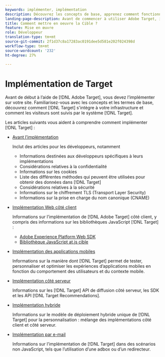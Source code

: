 ```yaml
---
keywords: implémenter, implémentation
description: Découvrez les concepts de base, apprenez comment fonctionne Target et comment il s’intègre à votre infrastructure et comprenez la manière dont les visiteurs sont suivis.
landing-page-description: Avant de commencer à utiliser Adobe Target, il vous faut l’implémenter sur votre site, comprendre quelques concepts et termes de base, et vous familiariser avec son fonctionnement.
title: Comment mettre en oeuvre la Cible ?
feature: Mise en œuvre
role: Développeur
translation-type: tm+mt
source-git-commit: 2f1d37c8a17283ac0191dee5d581e202f024398d
workflow-type: tm+mt
source-wordcount: '232'
ht-degree: 27%

---
```



# Implémentation de Target

Avant de début à l’aide de [!DNL Adobe Target], vous devez l’implémenter sur votre site. Familiarisez-vous avec les concepts et les termes de base, découvrez comment [!DNL Target] s&#39;intègre à votre infrastructure et comment les visiteurs sont suivis par le système [!DNL Target].

Les articles suivants vous aident à comprendre comment implémenter [!DNL Target] :

* [Avant l’implémentation](c-considerations-before-you-implement-target/considerations-before-you-implement-target.md)

   Inclut des articles pour les développeurs, notamment

   * Informations destinées aux développeurs spécifiques à leurs implémentations
   * Considérations relatives à la confidentialité
   * Informations sur les cookies
   * Liste des différentes méthodes qui peuvent être utilisées pour obtenir des données dans [!DNL Target]
   * Considérations relatives à la sécurité
   * Informations sur le chiffrement TLS (Transport Layer Security)
   * Informations sur la prise en charge du nom canonique (CNAME)

* [Implémentation Web côté client](/help/c-implementing-target/c-implementing-target-for-client-side-web/implement-target-for-client-side-web.md)

   Informations sur l’implémentation de [!DNL Adobe Target] côté client, y compris des informations sur les bibliothèques JavaScript [!DNL Target] :

   * [Adobe Experience Platform Web SDK](/help/c-implementing-target/c-implementing-target-for-client-side-web/aep-web-sdk.md)
   * [Bibliothèque JavaScript at.js cible](/help/c-implementing-target/c-implementing-target-for-client-side-web/c-how-atjs-works/how-atjs-works.md)

* [Implémentation des applications mobiles](/help/c-target-mobile-app/target-mobile-app.md)

   Informations sur la manière dont [!DNL Target] permet de tester, personnaliser et optimiser les expériences d’applications mobiles en fonction du comportement des utilisateurs et du contexte mobile.

* [Implémentation côté serveur](/help/c-implementing-target/c-api-and-sdk-overview/api-and-sdk-overview.md)

   Informations sur les [!DNL Target] API de diffusion côté serveur, les SDK et les API [!DNL Target Recommendations].

* [Implémentation hybride](/help/c-implementing-target/hybrid-implementation.md)

   Informations sur le modèle de déploiement hybride unique de [!DNL Target] pour la personnalisation : mélange des implémentations côté client et côté serveur.

* [Implémentation par e-mail](c-non-javascript-based-implementation/non-javascript-based-implementation.md)

   Informations sur l’implémentation de [!DNL Target] dans des scénarios non JavaScript, tels que l’utilisation d’une adbox ou d’un redirecteur.
